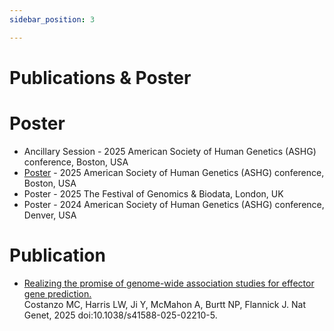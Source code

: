 ```yaml
---
sidebar_position: 3

---
```

# Publications & Poster

# Poster

* Ancillary Session - 2025 American Society of Human Genetics (ASHG) conference, Boston, USA
* [Poster](https://drive.google.com/file/d/1He5LgPWk-HYorcC6Bbdd9f7fTCMnov8C/view?usp=share_link) - 2025 American Society of Human Genetics (ASHG) conference, Boston, USA
* Poster - 2025 The Festival of Genomics & Biodata, London, UK
* Poster - 2024 American Society of Human Genetics (ASHG) conference, Denver, USA

# Publication
* [Realizing the promise of genome-wide association studies for effector gene prediction.](https://rdcu.be/eoqVk)<br/>
Costanzo MC, Harris LW, Ji Y, McMahon A, Burtt NP, Flannick J.
Nat Genet, 2025
doi:10.1038/s41588-025-02210-5.